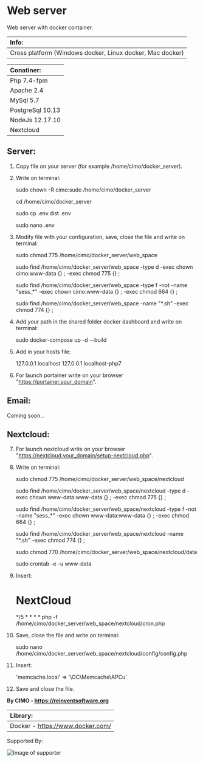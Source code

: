 Web server
==============

Web server with docker container.

| Info: |
|:---|
| Cross platform (Windows docker, Linux docker, Mac docker) |

| Conatiner: |
|:---|
| Php 7.4-fpm |
| Apache 2.4 |
| MySql 5.7 |
| PostgreSql 10.13 |
| NodeJs 12.17.10 |
| Nextcloud |

## Server:
1) Copy file on your server (for example /home/cimo/docker_server).

2) Write on terminal:

    sudo chown -R cimo:sudo /home/cimo/docker_server
    
    cd /home/cimo/docker_server
    
    sudo cp .env.dist .env
    
    sudo nano .env

3) Modify file with your configuration, save, close the file and write on terminal:

    sudo chmod 775 /home/cimo/docker_server/web_space
    
    sudo find /home/cimo/docker_server/web_space -type d -exec chown cimo:www-data {} \; -exec chmod 775 {} \;
    
    sudo find /home/cimo/docker_server/web_space -type f -not -name "sess_*" -exec chown cimo:www-data {} \; -exec chmod 664 {} \;
    
    sudo find /home/cimo/docker_server/web_space -name "*.sh" -exec chmod 774 {} \;

4) Add your path in the shared folder docker dashboard and write on terminal:

    sudo docker-compose up -d --build

5) Add in your hosts file:

    127.0.0.1 localhost
    127.0.0.1 localhost-php7

6) For launch portainer write on your browser "https://portainer.your_domain".

## Email:
Coming soon...

## Nextcloud:
7) For launch nextcloud write on your browser "https://nextcloud.your_domain/setup-nextcloud.php".

8) Write on terminal:

    sudo chmod 775 /home/cimo/docker_server/web_space/nextcloud
        
    sudo find /home/cimo/docker_server/web_space/nextcloud -type d -exec chown www-data:www-data {} \; -exec chmod 775 {} \;
        
    sudo find /home/cimo/docker_server/web_space/nextcloud -type f -not -name "sess_*" -exec chown www-data:www-data {} \; -exec chmod 664 {} \;
        
    sudo find /home/cimo/docker_server/web_space/nextcloud -name "*.sh" -exec chmod 774 {} \;

    sudo chmod 770 /home/cimo/docker_server/web_space/nextcloud/data
    
    sudo crontab -e -u www-data

9) Insert:

    # NextCloud
    */5 * * * * php -f /home/cimo/docker_server/web_space/nextcloud/cron.php

10) Save, close the file and write on terminal:

    sudo nano /home/cimo/docker_server/web_space/nextcloud/config/config.php

11) Insert:

    'memcache.local' => '\OC\Memcache\APCu'

12) Save and close the file.

<b>By CIMO - https://reinventsoftware.org</b>

| Library: |
|:---|
| Docker - https://www.docker.com/ |

Supported By:

![Image of supporter](https://avatars0.githubusercontent.com/u/878437?s=200&v=4)
